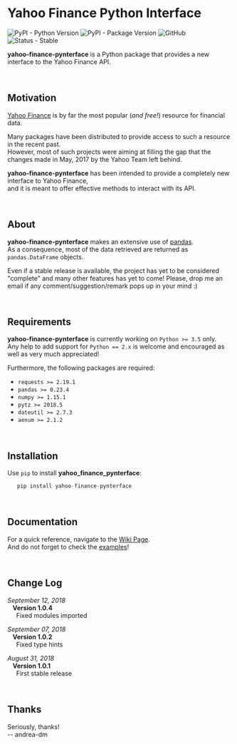 # Yahoo Finance Python Interface
![PyPI - Python Version](https://img.shields.io/badge/python-3.5%20%7C%203.6%20%7C%203.7-blue.svg?longCache=true&style=flat) ![PyPI - Package Version](https://img.shields.io/badge/pypi-1.0.3-blue.svg?longCache=true&style=flat) ![GitHub](https://img.shields.io/github/license/mashape/apistatus.svg) ![Status - Stable](https://img.shields.io/badge/status-stable-brightgreen.svg?longCache=true&style=flat)

**yahoo-finance-pynterface** is a Python package that provides a new interface to the Yahoo Finance API.

<br />

## Motivation
 [Yahoo Finance](https://finance.yahoo.com/) is by far the most popular (_and free!_) resource for financial data. 

Many packages have been distributed to provide access to such a resource in the recent past.<br />
However, most of such projects were aiming at filling the gap that the changes made in May, 2017 by the Yahoo Team left behind.

**yahoo-finance-pynterface** has been intended to provide a completely new interface to Yahoo Finance,<br />
and it is meant to offer effective methods to interact with its API. 

<br />

## About
**yahoo-finance-pynterface** makes an extensive use of [pandas](https://pandas.pydata.org/).<br />
As a consequence, most of the data retrieved are returned as `pandas.DataFrame` objects. 

Even if a stable release is available, the project has yet to be considered "complete" and many other features has yet to come!
Please, drop me an email if any comment/suggestion/remark pops up in your mind :)

<br />

## Requirements
**yahoo-finance-pynterface** is currently working on `Python >= 3.5` only. <br />
Any help to add support for `Python == 2.x` is welcome and encouraged as well as very much appreciated!

Furthermore, the following packages are required:

- `requests >= 2.19.1`
- `pandas >= 0.23.4`
- `numpy >= 1.15.1`
- `pytz >= 2018.5`
- `dateutil >= 2.7.3`
- `aenum >= 2.1.2`

<br />

## Installation
Use `pip` to install **yahoo_finance_pynterface**:

```python
   pip install yahoo-finance-pynterface
```

<br />

## Documentation
For a quick reference, navigate to the [Wiki Page](https://github.com/andrea-dm/yahoo-finance-pynterface/wiki).<br />
And do not forget to check the [examples](https://github.com/andrea-dm/yahoo-finance-pynterface/tree/master/examples)!

<br />

## Change Log
 _September 12, 2018_ <br />
&nbsp;&nbsp; **Version 1.0.4** <br />
&nbsp;&nbsp;&nbsp;&nbsp; Fixed modules imported

 _September 07, 2018_ <br />
&nbsp;&nbsp; **Version 1.0.2** <br />
&nbsp;&nbsp;&nbsp;&nbsp; Fixed type hints

 _August 31, 2018_ <br />
&nbsp;&nbsp; **Version 1.0.1** <br />
&nbsp;&nbsp;&nbsp;&nbsp; First stable release

<br />

## Thanks
Seriously, thanks!<br />
-- andrea-dm
